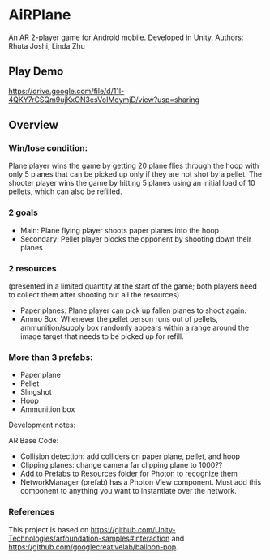 # AiRPlane
An AR 2-player game for Android mobile. Developed in Unity.
Authors: Rhuta Joshi, Linda Zhu

Play Demo
--------
https://drive.google.com/file/d/11I-4QKY7rCSQm9ujKxON3esVoIMdymjD/view?usp=sharing


Overview
--------
### Win/lose condition:
Plane player wins the game by getting 20 plane flies through the hoop with only 5 planes that can be picked up only if they are not shot by a pellet. The shooter player wins the game by hitting 5 planes using an initial load of 10 pellets, which can also be refilled. 
### 2 goals
  - Main: Plane flying player shoots paper planes into the hoop
  - Secondary: Pellet player blocks the opponent by shooting down their planes
### 2 resources
(presented in a limited quantity at the start of the game; both players need to collect them after shooting out all the resources)
  - Paper planes: Plane player can pick up fallen planes to shoot again.
  - Ammo Box: Whenever the pellet person runs out of pellets, ammunition/supply box randomly appears within a range around the image target that needs to be picked up for refill. 
### More than 3 prefabs:
  - Paper plane
  - Pellet
  - Slingshot
  - Hoop
  - Ammunition box
 
Development notes:

AR Base Code:
- Collision detection: add colliders on paper plane, pellet, and hoop
- Clipping planes: change camera far clipping plane to 1000??
- Add to Prefabs to Resources folder for Photon to recognize them
- NetworkManager (prefab) has a Photon View component. Must add this component to anything you want to instantiate over the network.







### References
This project is based on https://github.com/Unity-Technologies/arfoundation-samples#interaction and https://github.com/googlecreativelab/balloon-pop.

